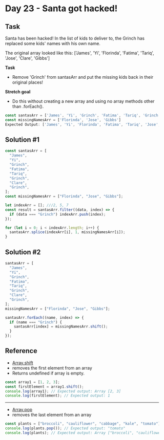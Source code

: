 # Day 23 - Santa got hacked!

## Task

Santa has been hacked! In the list of kids to deliver to, the Grinch has replaced some kids' names with his own name.

The original array looked like this:
['James', 'Yi', 'Florinda', 'Fatima', 'Tariq', 'Jose', 'Clare', 'Gibbs']

**Task**

- Remove 'Grinch' from santasArr and put the missing kids back in their original places!

**Stretch goal**

- Do this without creating a new array and using no array methods other than .forEach().

```js
const santasArr = ['James', 'Yi', 'Grinch', 'Fatima', 'Tariq', 'Grinch', 'Clare', 'Grinch']
const missingNamesArr = ['Florinda', 'Jose', 'Gibbs']
Expected Output: ['James', 'Yi', 'Florinda', 'Fatima', 'Tariq', 'Jose', 'Clare', 'Gibbs']
```

## Solution #1

```js
const santasArr = [
  "James",
  "Yi",
  "Grinch",
  "Fatima",
  "Tariq",
  "Grinch",
  "Clare",
  "Grinch",
];
const missingNamesArr = ["Florinda", "Jose", "Gibbs"];

let indexArr = []; ///2, 5, 7
const result = santasArr.filter((data, index) => {
  if (data === "Grinch") indexArr.push(index);
});

for (let i = 0; i < indexArr.length; i++) {
  santasArr.splice(indexArr[i], 1, missingNamesArr[i]);
}
```

## Solution #2

```js
santasArr = [
  "James",
  "Yi",
  "Grinch",
  "Fatima",
  "Tariq",
  "Grinch",
  "Clare",
  "Grinch",
];
missingNamesArr = ["Florinda", "Jose", "Gibbs"];

santasArr.forEach((name, index) => {
  if (name === "Grinch") {
    santasArr[index] = missingNamesArr.shift();
  }
});
```

## Reference

- [Array.shift](https://developer.mozilla.org/en-US/docs/Web/JavaScript/Reference/Global_Objects/Array/shift)
- removes the first element from an array
- Returns undefined if array is empty.

```js
const array1 = [1, 2, 3];
const firstElement = array1.shift();
console.log(array1); // Expected output: Array [2, 3]
console.log(firstElement); // Expected output: 1
```

<hr />

- [Array.pop](https://developer.mozilla.org/en-US/docs/Web/JavaScript/Reference/Global_Objects/Array/pop)
- removes the last element from an array

```js
const plants = ["broccoli", "cauliflower", "cabbage", "kale", "tomato"];
console.log(plants.pop()); // Expected output: "tomato"
console.log(plants); // Expected output: Array ["broccoli", "cauliflower", "cabbage", "kale"]
```
